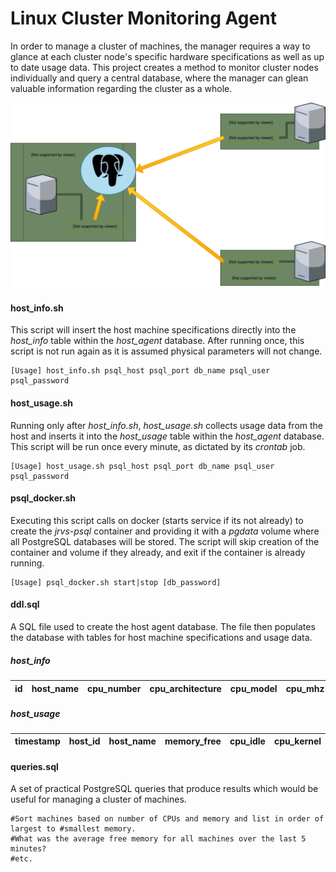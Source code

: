 # Linux Cluster Monitoring Agent

In order to manage a cluster of machines, the manager requires a way to glance at each cluster node's specific hardware specifications as well as up to date usage data. This project creates a method to monitor cluster nodes individually and query a central database, where the manager can glean valuable information regarding the cluster as a whole.



![Architecture Diagram](assets/ArchitectureDiagram.svg)



#### host_info.sh

This script will insert the host machine specifications directly into the *host_info* table within the *host_agent* database. After running once, this script is not run again as it is assumed physical parameters will not change.

```
[Usage] host_info.sh psql_host psql_port db_name psql_user psql_password
```



#### host_usage.sh

Running only after *host_info.sh*, *host_usage.sh* collects usage data from the host and inserts it into the *host_usage* table within the *host_agent* database. This script will be run once every minute, as dictated by its *crontab* job.

```
[Usage] host_usage.sh psql_host psql_port db_name psql_user psql_password
```



#### psql_docker.sh

Executing this script calls on docker (starts  service if its not already) to create the *jrvs-psql* container and providing it with a *pgdata* volume where all PostgreSQL databases will be stored. The script will skip creation of the container and volume if they already, and exit if the container is already running.

```
[Usage] psql_docker.sh start|stop [db_password]
```



#### ddl.sql

A SQL file used to create the host agent database. The file then populates the database with tables for host machine specifications and usage data.

##### *host_info*

| id   | host_name | cpu_number | cpu_architecture | cpu_model | cpu_mhz | l2_cache | total_mem | timestamp |
| ---- | --------- | ---------- | ---------------- | --------- | ------- | -------- | --------- | --------- |

##### *host_usage*

| timestamp | host_id | host_name | memory_free | cpu_idle | cpu_kernel | disk_io | disk_available |
| --------- | ------- | --------- | ----------- | -------- | ---------- | ------- | -------------- |



#### queries.sql

A set of practical PostgreSQL queries that produce results which would be useful for managing a cluster of machines. 

``` 
#Sort machines based on number of CPUs and memory and list in order of largest to #smallest memory.
#What was the average free memory for all machines over the last 5 minutes?
#etc.
```